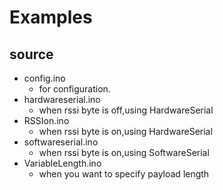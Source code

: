 # Examples

## source
- config.ino
    - for configuration.
- hardwareserial.ino
    - when rssi byte is off,using HardwareSerial
- RSSIon.ino
    - when rssi byte is on,using HardwareSerial
- softwareserial.ino
    - when rssi byte is on,using SoftwareSerial
- VariableLength.ino
    - when you want to specify payload length
